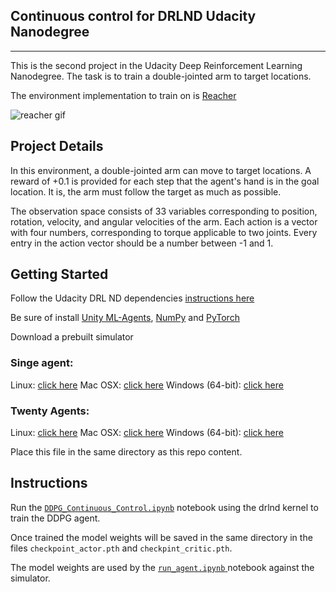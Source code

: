 ## Continuous control for DRLND Udacity Nanodegree
--- 
This is the second project in the Udacity Deep Reinforcement Learning Nanodegree. The task is to train a double-jointed arm to target locations.

The environment implementation to train on is [Reacher](https://github.com/Unity-Technologies/ml-agents/blob/master/docs/Learning-Environment-Examples.md#reacher)

![reacher gif](https://github.com/doctorcorral/DRLND-p2-continuous/raw/master/images/reacherg.gif)


## Project Details
In this environment, a double-jointed arm can move to target locations. A reward of +0.1 is provided for each step that the agent's hand is in the goal location.
It is, the arm must follow the target as much as possible.

The observation space consists of 33 variables corresponding to position, rotation, velocity, and angular velocities of the arm. Each action is a vector with four numbers, corresponding to torque applicable to two joints. Every entry in the action vector should be a number between -1 and 1.

## Getting Started
Follow the Udacity DRL ND dependencies [instructions here](https://github.com/udacity/deep-reinforcement-learning#dependencies) 

Be sure of install [Unity ML-Agents](https://github.com/Unity-Technologies/ml-agents/blob/master/docs/Installation.md), [NumPy](http://www.numpy.org/) and [PyTorch](https://pytorch.org/) 

Download a prebuilt simulator

### Singe agent:
Linux: [click here](https://s3-us-west-1.amazonaws.com/udacity-drlnd/P2/Reacher/one_agent/Reacher_Linux.zip)
Mac OSX: [click here](https://s3-us-west-1.amazonaws.com/udacity-drlnd/P2/Reacher/one_agent/Reacher.app.zip)
Windows (64-bit): [click here](https://s3-us-west-1.amazonaws.com/udacity-drlnd/P2/Reacher/one_agent/Reacher_Windows_x86_64.zip)

### Twenty Agents:
Linux: [click here](https://s3-us-west-1.amazonaws.com/udacity-drlnd/P2/Reacher/Reacher_Linux.zip)
Mac OSX: [click here](https://s3-us-west-1.amazonaws.com/udacity-drlnd/P2/Reacher/Reacher.app.zip)
Windows (64-bit): [click here](https://s3-us-west-1.amazonaws.com/udacity-drlnd/P2/Reacher/Reacher_Windows_x86_64.zip)

Place this file in the same directory as this repo content.



## Instructions
Run the [`DDPG_Continuous_Control.ipynb`](https://github.com/doctorcorral/DRLND-p2-continuous/blob/master/DDPG_Continuous_Control.ipynb) notebook using the drlnd kernel to train the DDPG agent.

Once trained the model weights will be saved in the same directory in the files `checkpoint_actor.pth` and `checkpint_critic.pth`.

The model weights are used by the [`run_agent.ipynb` ](https://github.com/doctorcorral/DRLND-p2-continuous/blob/master/run_agent.ipynb) notebook against the simulator. 
